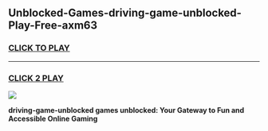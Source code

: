 
## Unblocked-Games-driving-game-unblocked-Play-Free-axm63
<h3>
<a href="https://premium76.site?title=driving-game-unblocked&ref=18A">CLICK TO PLAY</a></h3>
<hr>

<h3>
<a href="https://premium76.site?title=driving-game-unblocked&ref=18A">CLICK 2 PLAY</a>
  
</h3>

<a href="https://premium76.site?title=driving-game-unblocked&ref=18A"><img src="https://clearcache.store/games.png"></a>


**driving-game-unblocked games unblocked: Your Gateway to Fun and Accessible Online Gaming**
